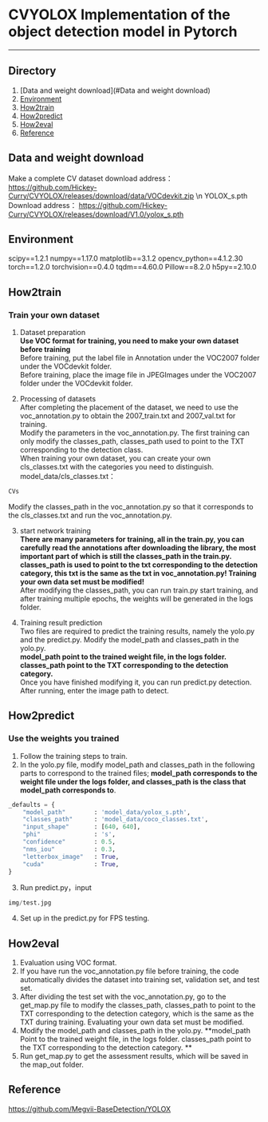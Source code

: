 # CVYOLOX   Implementation of the object detection model in Pytorch
---

## Directory
1. [Data and weight download](#Data and weight download)
2. [Environment](#Environment)
3. [How2train](#How2train)
4. [How2predict](#How2predict)
5. [How2eval](#How2eval)
6. [Reference](#Reference)

## Data and weight download
Make a complete CV dataset download address：https://github.com/Hickey-Curry/CVYOLOX/releases/download/data/VOCdevkit.zip   \n
YOLOX_s.pth Download address： https://github.com/Hickey-Curry/CVYOLOX/releases/download/V1.0/yolox_s.pth

## Environment
scipy==1.2.1
numpy==1.17.0
matplotlib==3.1.2
opencv_python==4.1.2.30
torch==1.2.0
torchvision==0.4.0
tqdm==4.60.0
Pillow==8.2.0
h5py==2.10.0

## How2train
### Train your own dataset
1. Dataset preparation  
**Use VOC format for training, you need to make your own dataset before training**    
Before training, put the label file in Annotation under the VOC2007 folder under the VOCdevkit folder.   
Before training, place the image file in JPEGImages under the VOC2007 folder under the VOCdevkit folder.    

2. Processing of datasets   
After completing the placement of the dataset, we need to use the voc_annotation.py to obtain the 2007_train.txt and 2007_val.txt for training.   
Modify the parameters in the voc_annotation.py. The first training can only modify the classes_path, classes_path used to point to the TXT corresponding to the detection class.   
When training your own dataset, you can create your own cls_classes.txt with the categories you need to distinguish.  
model_data/cls_classes.txt：      
```python
CVs
```
Modify the classes_path in the voc_annotation.py so that it corresponds to the cls_classes.txt and run the voc_annotation.py.  

3. start network training  
**There are many parameters for training, all in the train.py, you can carefully read the annotations after downloading the library, the most important part of which is still the classes_path in the train.py.**  
**classes_path is used to point to the txt corresponding to the detection category, this txt is the same as the txt in voc_annotation.py! Training your own data set must be modified!**  
After modifying the classes_path, you can run train.py start training, and after training multiple epochs, the weights will be generated in the logs folder.    

4. Training result prediction    
Two files are required to predict the training results, namely the yolo.py and the predict.py. Modify the model_path and classes_path in the yolo.py.  
**model_path point to the trained weight file, in the logs folder.  
classes_path point to the TXT corresponding to the detection category.**  
Once you have finished modifying it, you can run predict.py detection. After running, enter the image path to detect.    


## How2predict 
### Use the weights you trained
1. Follow the training steps to train.
2. In the yolo.py file, modify model_path and classes_path in the following parts to correspond to the trained files; **model_path corresponds to the weight file under the logs folder, and classes_path is the class that model_path corresponds to**.
```python
_defaults = {
    "model_path"        : 'model_data/yolox_s.pth',
    "classes_path"      : 'model_data/coco_classes.txt',
    "input_shape"       : [640, 640],
    "phi"               : 's',
    "confidence"        : 0.5,
    "nms_iou"           : 0.3,
    "letterbox_image"   : True,
    "cuda"              : True,
}
```
3. Run predict.py，input 
```python
img/test.jpg
```
4. Set up in the predict.py for FPS testing.  

## How2eval 
1. Evaluation using VOC format.  
2. If you have run the voc_annotation.py file before training, the code automatically divides the dataset into training set, validation set, and test set.
3. After dividing the test set with the voc_annotation.py, go to the get_map.py file to modify the classes_path, classes_path to point to the TXT corresponding to the detection category, which is the same as the TXT during training. Evaluating your own data set must be modified.
4. Modify the model_path and classes_path in the yolo.py. **model_path Point to the trained weight file, in the logs folder. classes_path point to the TXT corresponding to the detection category. **  
5. Run get_map.py to get the assessment results, which will be saved in the map_out folder.

## Reference
https://github.com/Megvii-BaseDetection/YOLOX
